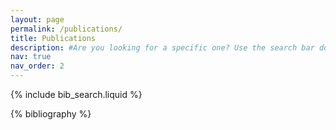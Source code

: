```yaml
---
layout: page
permalink: /publications/
title: Publications
description: #Are you looking for a specific one? Use the search bar down below.
nav: true
nav_order: 2
---
```


<!-- _pages/publications.md -->

<!-- Bibsearch Feature -->

{% include bib_search.liquid %}

<div class="publications">

{% bibliography %}

</div>
